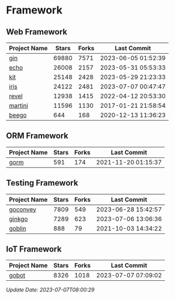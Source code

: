 # Framework

## Web Framework
| Project Name | Stars | Forks | Last Commit |
| ------------ | ----- | ----- | ----------- |
| [gin](https://github.com/gin-gonic/gin) | 69880 | 7571 | 2023-06-05 01:52:39 |
| [echo](https://github.com/labstack/echo) | 26008 | 2157 | 2023-05-31 05:53:33 |
| [kit](https://github.com/go-kit/kit) | 25148 | 2428 | 2023-05-29 21:23:33 |
| [iris](https://github.com/kataras/iris) | 24122 | 2481 | 2023-07-07 00:47:47 |
| [revel](https://github.com/revel/revel) | 12938 | 1415 | 2022-04-12 20:53:30 |
| [martini](https://github.com/go-martini/martini) | 11596 | 1130 | 2017-01-21 21:58:54 |
| [beego](https://github.com/astaxie/beego) | 644 | 168 | 2020-12-13 11:36:23 |

## ORM Framework
| Project Name | Stars | Forks | Last Commit |
| ------------ | ----- | ----- | ----------- |
| [gorm](https://github.com/jinzhu/gorm) | 591 | 174 | 2021-11-20 01:15:37 |

## Testing Framework
| Project Name | Stars | Forks | Last Commit |
| ------------ | ----- | ----- | ----------- |
| [goconvey](https://github.com/smartystreets/goconvey) | 7809 | 549 | 2023-06-28 15:42:57 |
| [ginkgo](https://github.com/onsi/ginkgo) | 7289 | 623 | 2023-07-06 13:06:36 |
| [goblin](https://github.com/franela/goblin) | 888 | 79 | 2021-10-03 14:34:22 |

## IoT Framework
| Project Name | Stars | Forks | Last Commit |
| ------------ | ----- | ----- | ----------- |
| [gobot](https://github.com/hybridgroup/gobot) | 8326 | 1018 | 2023-07-07 07:09:02 |

*Update Date: 2023-07-07T08:00:29*